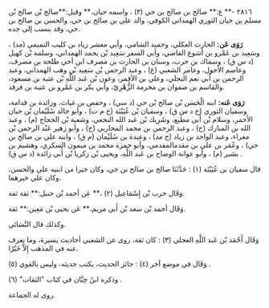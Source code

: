 ٢٨١٦ -** ع:** صالح بن صالح بن حي (٣) ، واسمه حيان،** وقيل:**صالح بْن صالح بْن مسلم بن حيان الثوري الهمداني الكوفي، والد علي بن صالح بن حي، والحسن بن صالح بن حي، وقد ينسب إلى جده.

**رَوَى عَن:** الحارث العكلي، وحميد الشامي، وأبي معشر زياد بن كليب التميمي (مد) ، وسَعِيد بن عَمْرو بن أشوع القاضي، وأبي السفر سَعِيد بْن يحمد الهمداني، وسلمة بْن كهيل (د س ق) ، وسماك بن حرب، وسنان بن الحارث بن مصرف ابن أخي طلحة بن مصرف، وعاصم الأحول، وعامر الشعبي (ع) ، وعبد الرحمن بْن سَعِيد بْن وهب الهمداني، وعبد الرحمن بن أَبي نعم البجلي، وعلي بن الأقمر، وعون بْن عَبد اللَّهِ بْن عتبة بن مسعود، والقاسم بن صفوان بن مخرمة الزُّهْرِيّ، وأبي بكر بن عَمْرو بن عتبة بن فرقد.

**رَوَى عَنه:** ابنه الْحَسَن بْن صالح بْن حي (د سي) ، وحفص بن غياث، وزائدة بن قدامة، وسفيان الثوري (خ د س ق) ، وسفيان بْن عُيَيْنَة (خ م ت) ، وأبو خالد سُلَيْمان بْن حيان الأحمر، وسلام بْن أَبي مطيع، وشَرِيك بْن عَبد الله النخعي، وشعبة بْن الحجاج (م) ، وعبد الله بن المبارك (خ) ، وعبد الرحمن بن محمد المحاربي (خ) ، وأبو زهير عَبْد الرحمن بْن مغراء، وعبد الواحد بن زياد (خ مد) ، وعبدة بن سُلَيْمان (م ق) ، وابنه علي بن صالح بن حي) ، وعُمَر بن علي بن مقدمالمقدمي، وأبو حمزة محمد بن ميمون السكري، وهشيم بن بشير (م) ، وأبو عوانة الوضاح بن عَبد اللَّهِ، ويحيى بْن زكريا بْن أَبي زائدة (د س ق) .

قال سفيان بن عُيَيْنَة (١) : حَدَّثَنَا صالح بن صالح بن حي، وكان خيرا من ابنيه علي والحسن، وكان علي خيرهما.

وَقَال حرب بْن إِسْمَاعِيل (٢) ،** عَن أحمد بْن حنبل:** ثقة ثقة.

وَقَال أحمد بْن سعد بْن أَبي مريم،** عَن يحيى بْن مَعِين:** ثقة.

وكذلك قال النَّسَائي.

وَقَال أَحْمَد بْن عَبد اللَّهِ العجلي (٣) : كان ثقة، روى عن الشعبي أحاديث يسيرة، وما نعرف عنه في المذهب إِلاَّ خَيْرًا.

وَقَال في موضع آخر (٤) : جائز الحديث، يكتب حديثه، وليس بالقوي (٥) .

وذكره ابنُ حِبَّان في كتاب "الثقات" (٦) .

روى له الجماعة.